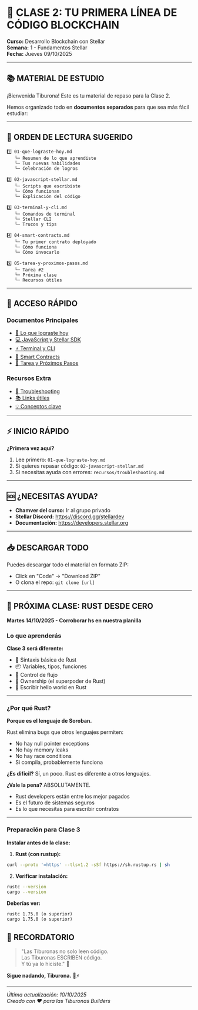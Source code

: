 # 🦈 CLASE 2: TU PRIMERA LÍNEA DE CÓDIGO BLOCKCHAIN

**Curso:** Desarrollo Blockchain con Stellar  
**Semana:** 1 - Fundamentos Stellar  
**Fecha:** Jueves 09/10/2025  

---

## 📚 MATERIAL DE ESTUDIO

¡Bienvenida Tiburona! Este es tu material de repaso para la Clase 2.

Hemos organizado todo en **documentos separados** para que sea más fácil estudiar:

---

## 📖 ORDEN DE LECTURA SUGERIDO

```
1️⃣ 01-que-lograste-hoy.md
   └─ Resumen de lo que aprendiste
   └─ Tus nuevas habilidades
   └─ Celebración de logros

2️⃣ 02-javascript-stellar.md
   └─ Scripts que escribiste
   └─ Cómo funcionan
   └─ Explicación del código

3️⃣ 03-terminal-y-cli.md
   └─ Comandos de terminal
   └─ Stellar CLI
   └─ Trucos y tips

4️⃣ 04-smart-contracts.md
   └─ Tu primer contrato deployado
   └─ Cómo funciona
   └─ Cómo invocarlo

5️⃣ 05-tarea-y-proximos-pasos.md
   └─ Tarea #2
   └─ Próxima clase
   └─ Recursos útiles
```

---

## 🎯 ACCESO RÁPIDO

### Documentos Principales
- [📄 Lo que lograste hoy](./01-que-lograste-hoy.md)
- [💻 JavaScript y Stellar SDK](./02-javascript-stellar.md)
- [⚡ Terminal y CLI](./03-terminal-y-cli.md)
- [🚀 Smart Contracts](./04-smart-contracts.md)
- [📝 Tarea y Próximos Pasos](./05-tarea-y-proximos-pasos.md)

### Recursos Extra
- [🔧 Troubleshooting](./recursos/troubleshooting.md)
- [📚 Links útiles](./recursos/links-utiles.md)
- [💡 Conceptos clave](./recursos/conceptos-clave.md)

---

## ⚡ INICIO RÁPIDO

**¿Primera vez aquí?**

1. Lee primero: `01-que-lograste-hoy.md`
2. Si quieres repasar código: `02-javascript-stellar.md`
3. Si necesitas ayuda con errores: `recursos/troubleshooting.md`

---

## 🆘 ¿NECESITAS AYUDA?

- **Chamver del curso:** Ir al grupo privado
- **Stellar Discord:** https://discord.gg/stellardev
- **Documentación:** https://developers.stellar.org

---

## 📥 DESCARGAR TODO

Puedes descargar todo el material en formato ZIP:
- Click en "Code" → "Download ZIP"
- O clona el repo: `git clone [url]`

---

## 🎯 PRÓXIMA CLASE: RUST DESDE CERO

**Martes 14/10/2025 - Corroborar hs en nuestra planilla**

### Lo que aprenderás

**Clase 3 será diferente:**
- 🦀 Sintaxis básica de Rust
- 📦 Variables, tipos, funciones
- 🔄 Control de flujo
- 🎯 Ownership (el superpoder de Rust)
- 📝 Escribir hello world en Rust

---

### ¿Por qué Rust?

**Porque es el lenguaje de Soroban.**

Rust elimina bugs que otros lenguajes permiten:
- No hay null pointer exceptions
- No hay memory leaks
- No hay race conditions
- Si compila, probablemente funciona

**¿Es difícil?** Sí, un poco. Rust es diferente a otros lenguajes.

**¿Vale la pena?** ABSOLUTAMENTE.
- Rust developers están entre los mejor pagados
- Es el futuro de sistemas seguros
- Es lo que necesitas para escribir contratos

---

### Preparación para Clase 3

**Instalar antes de la clase:**

1. **Rust (con rustup):**
```bash
curl --proto '=https' --tlsv1.2 -sSf https://sh.rustup.rs | sh
```

2. **Verificar instalación:**
```bash
rustc --version
cargo --version
```

**Deberías ver:**
```
rustc 1.75.0 (o superior)
cargo 1.75.0 (o superior)
```


## 🦈 RECORDATORIO

> "Las Tiburonas no solo leen código.  
> Las Tiburonas ESCRIBEN código.  
> Y tú ya lo hiciste." 💪

**Sigue nadando, Tiburona.** 🦈⚡

---

*Última actualización: 10/10/2025*  
*Creado con ❤️ para las Tiburonas Builders*